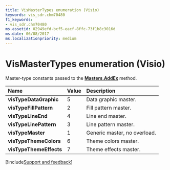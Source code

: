 ```yaml
---
title: VisMasterTypes enumeration (Visio)
keywords: vis_sdr.chm70480
f1_keywords:
- vis_sdr.chm70480
ms.assetid: 02949efd-bcf5-eacf-8ffc-73f1b8c3016d
ms.date: 06/08/2017
ms.localizationpriority: medium
---
```



# VisMasterTypes enumeration (Visio)

Master-type constants passed to the **[Masters.AddEx](Visio.Masters.AddEx.md)** method.



|Name|Value|Description|
|:-----|:-----|:-----|
| **visTypeDataGraphic**|5|Data graphic master.|
| **visTypeFillPattern**|2|Fill pattern master.|
| **visTypeLineEnd**|4|Line end master.|
| **visTypeLinePattern**|3|Line pattern master.|
| **visTypeMaster**|1|Generic master, no overload.|
| **visTypeThemeColors**|6|Theme colors master.|
| **visTypeThemeEffects**|7|Theme effects master.|

[!include[Support and feedback](~/includes/feedback-boilerplate.md)]